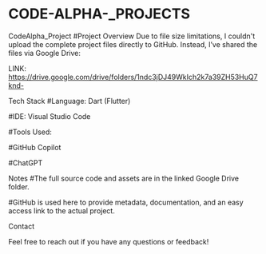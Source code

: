 # CODE-ALPHA-_PROJECTS
CodeAlpha_Project #Project Overview Due to file size limitations, I couldn't upload the complete project files directly to GitHub. Instead, I’ve shared the files via Google Drive:

LINK: https://drive.google.com/drive/folders/1ndc3jDJ49WkIch2k7a39ZH53HuQ7knd-

Tech Stack #Language: Dart (Flutter)

#IDE: Visual Studio Code

#Tools Used:

#GitHub Copilot

#ChatGPT

Notes #The full source code and assets are in the linked Google Drive folder.

#GitHub is used here to provide metadata, documentation, and an easy access link to the actual project.

Contact

Feel free to reach out if you have any questions or feedback!
